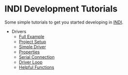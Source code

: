 # INDI Development Tutorials

Some simple tutorials to get you started developing in [INDI](https://indilib.org/).

* Drivers
    * [Full Example](https://github.com/rickbassham/indi-dev-tutorials/tree/main/drivers/indi_mycustomdriver)
    * [Project Setup](drivers/00-project-setup.md)
    * [Simple Driver](drivers/01-simple.md)
    * [Properties](drivers/02-properties.md)
    * [Serial Connection](drivers/03-serialconnection.md)
    * [Driver Loop](drivers/04-loops.md)
    * [Helpful Functions](drivers/05-helpful-functions.md)
